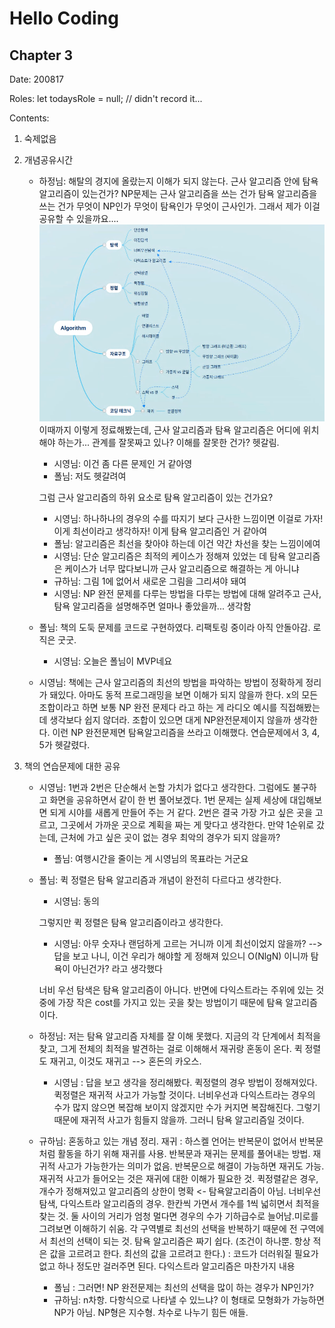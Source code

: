 # Hello Coding

## Chapter 3

Date: 200817

Roles: let todaysRole = null; // didn't record it...

Contents:

1. 숙제없음

2. 개념공유시간

   - 하정님: 해탈의 경지에 올랐는지 이해가 되지 않는다. 근사 알고리즘 안에 탐욕 알고리즘이 있는건가? NP문제는 근사 알고리즘을 쓰는 건가 탐욕 알고리즘을 쓰는 건가 무엇이 NP인가 무엇이 탐욕인가 무엇이 근사인가. 그래서 제가 이걸 공유할 수 있을까요....
   ![Algorithm Graph](./../images/algorithmGraph.png)
   이때까지 이렇게 정료해봤는데, 근사 알고리즘과 탐욕 알고리즘은 어디에 위치해야 하는가...  관계를 잘못짜고 있나? 이해를 잘못한 건가? 헷갈림.
     - 시영님: 이건 좀 다른 문제인 거 같아영
     - 폴님: 저도 헷갈려여


      그럼 근사 알고리즘의 하위 요소로 탐욕 알고리즘이 있는 건가요?
      - 시영님: 하나하나의 경우의 수를 따지기 보다 근사한 느낌이면 이걸로 가자! 이게 최선이라고 생각하자! 이게 탐욕 알고리즘인 거 같아여
      - 폴님: 알고리즘은 최선을 찾아야 하는데 이건 약간 차선을 찾는 느낌이에여
      - 시영님: 단순 알고리즘은 최적의 케이스가 정해져 있었는 데 탐욕 알고리즘은 케이스가 너무 많다보니까 근사 알고리즘으로 해결하는 게 아니냐
      - 규하님: 그림 1에 없어서 새로운 그림을 그리셔야 돼여
      - 시영님: NP 완전 문제를 다루는 방법을 다루는 방법에 대해 알려주고 근사, 탐욕 알고리즘을 설명해주면 얼마나 좋았을까... 생각함
   - 폴님: 책의 도둑 문제를 코드로 구현하였다. 리팩토링 중이라 아직 안돌아감. 로직은 굿굿.
     - 시영님: 오늘은 폴님이 MVP네요
   - 시영님: 책에는 근사 알고리즘의 최선의 방법을 파악하는 방법이 정확하게 정리가 돼있다. 아마도 동적 프로그래밍을 보면 이해가 되지 않을까 한다. x의 모든 조합이라고 하면 보통 NP 완전 문제다 라고 하는 게 라디오 예시를 직접해봤는데 생각보다 쉽지 않더라. 조합이 있으면 대게 NP완전문제이지 않을까 생각한다. 이런 NP 완전문제면 탐욕알고리즘을 쓰라고 이해했다. 연습문제에서 3, 4, 5가 헷갈렸다.


3. 책의 연습문제에 대한 공유

   - 시영님: 1번과 2번은 단순해서 논할 가치가 없다고 생각한다. 그럼에도 불구하고 화면을 공유하면서 같이 한 번 풀어보겠다. 1번 문제는 실제 세상에 대입해보면 되게 시야를 새롭게 만들어 주는 거 같다. 2번은 결국 가장 가고 싶은 곳을 고르고, 그곳에서 가까운 곳으로 계획을 짜는 게 맞다고 생각한다. 만약 1순위로 갔는데, 근처에 가고 싶은 곳이 없는 경우 최악의 경우가 되지 않을까?
     - 폴님: 여행시간을 줄이는 게 시영님의 목표라는 거군요
   - 폴님: 퀵 정렬은 탐욕 알고리즘과 개념이 완전히 다르다고 생각한다.
     - 시영님: 동의

      그렇지만 퀵 정렬은 탐욕 알고리즘이라고 생각한다.

       - 시영님: 아무 숫자나 랜덤하게 고르는 거니까 이게 최선이었지 않을까? --> 답을 보고 나니, 이건 우리가 해야할 게 정해져 있으니 O(NlgN) 이니까 탐욕이 아닌건가? 라고 생각했다

     너비 우선 탐색은 탐욕 알고리즘이 아니다. 반면에 다익스트라는 주위에 있는 것 중에 가장 작은 cost를 가지고 있는 곳을 찾는 방법이기 때문에 탐욕 알고리즘이다.
   - 하정님: 저는 탐욕 알고리즘 자체를 잘 이해 못했다. 지금의 각 단계에서 최적을 찾고, 그게 전체의 최적을 발견하는 걸로 이해해서 재귀랑 혼동이 온다. 퀵 정렬도 재귀고, 이것도 재귀고 --> 혼돈의 카오스.

     - 시영님 : 답을 보고 생각을 정리해봤다. 퀵정렬의 경우 방법이 정해져있다. 퀵정렬은 재귀적 사고가 가능할 것이다. 너비우선과 다익스트라는 경우의 수가 많지 않으면 복잡해 보이지 않겠지만 수가 커지면 복잡해진다. 그렇기 때문에 재귀적 사고가 힘들지 않을까. 그러니 탐욕 알고리즘일 것이다.
   - 규하님: 혼동하고 있는 개념 정리. 재귀 : 하스켈 언어는 반복문이 없어서 반복문처럼 활동을 하기 위해 재귀를 사용. 반복문과 재귀는 문제를 풀어내는 방법. 재귀적 사고가 가능한가는 의미가 없음. 반복문으로 해결이 가능하면 재귀도 가능. 재귀적 사고가 들어오는 것은 재귀에 대한 이해가 필요한 것. 퀵정렬같은 경우, 개수가 정해져있고 알고리즘의 상한이 명확 <- 탐욕알고리즘이 아님. 너비우선탐색, 다익스트라 알고리즘의 경우. 한칸씩 가면서 개수를 1씩 넓히면서 최적을 찾는 것. 둘 사이의 거리가 엄청 멀다면 경우의 수가 기하급수로 늘어남.미로를 그려보면 이해하기 쉬움. 각 구역별로 최선의 선택을 반복하기 때문에 전 구역에서 최선의 선택이 되는 것. 탐욕 알고리즘은 짜기 쉽다. (조건이 하나뿐. 항상 적은 값을 고르려고 한다. 최선의 값을 고르려고 한다.) : 코드가 더러워질 필요가 없고 하나 정도만 걸러주면 된다. 다익스트라 알고리즘은 마찬가지 내용
     - 폴님 : 그러면! NP 완전문제는 최선의 선택을 많이 하는 경우가 NP인가?
     - 규하님: n차항. 다항식으로 나타낼 수 있느냐? 이 형태로 모형화가 가능하면 NP가 아님. NP형은 지수형. 차수로 나누기 힘든 애들.